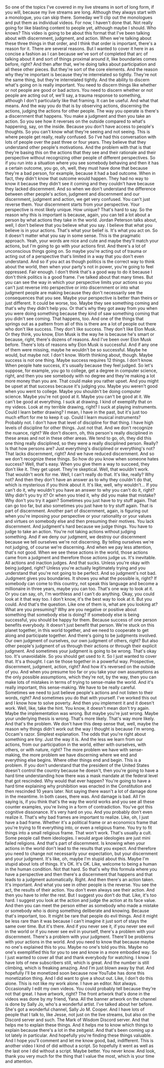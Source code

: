  So one of the topics I've covered in my live streams in sort of long form, if you will, because my live streams are long. Although they always start with a monologue, you can skip there. Someday we'll clip out the monologues and put them as individual videos. For now, I haven't done that. Not really going for like blasting content to people yet, although maybe I should. Who knows? This video is going to be about this format that I've been talking about with discernment, judgment, and action. When we're talking about these three things in that order, and I think that order is important, there's a reason for it. There are several reasons. But I wanted to cover it here in as concise a fashion as I can because we've sort of completed that arc of talking about it and sort of things proximal around it, like boundaries comes before, right? And then after that, we're doing talks about participation and all these other pieces. But they're sort of the core elements. And the reason why they're important is because they're interrelated so tightly. They're not the same thing, but they're interrelated tightly. And the ability to discern what's going on is really important. You need to discern things like whether or not people are good or bad actors. You need to discern whether or not people are acting out of, we'll say, a trauma response to something, although I don't particularly like that framing. It can be useful. And what that means. And the way you do that is by observing actions, discerning the actions, judging the actions for other people. The way you operate is there's a discernment that happens. You make a judgment and then you take an action. So you see how it reverses on the outside compared to what's happening, say, on the inside. Because you don't have access to people's thoughts. So you can't know what they're seeing and not seeing. This is where people get really, really confused. So I've had this conversation with lots of people over the past three or four years. They believe that they understand other people's motivations. And the problem with that is that they're basing this on the actions that they see and their rationale and their perspective without recognizing other people of different perspectives. So if you run into a situation where you see somebody behaving and then it has a certain outcome, you go, oh, well, they must have done that because they're a bad person, for example, because it had a bad outcome. When in fact, they didn't know that outcome would happen. They had no way to know it because they didn't see it coming and they couldn't have because they lacked discernment. And so when we don't understand the difference between other people's action, judgment and discernment and our discernment, judgment and action, we get very confused. You can't just reverse them. Your discernment starts from your perspective. Your perspective is most likely unique. How unique? That's hard to say. So the reason why this is important is because, again, you can tell a lot about a person by what actions they take in the world. Jordan Peterson talks about, well, I don't believe that you believe what you say. I believe that what you believe is in your actions. That's what your belief is. It's what you act on. So it doesn't matter what you say in some sense. This is the pragmatic approach. Yeah, your words are nice and cute and maybe they'll match your actions, but I'm going to go with your actions first. And there's a lot of unconscious things going on. So maybe you're acting out of trauma or acting out of a perspective that's limited in a way that you don't even understand. And so if you act as though politics is the correct way to think about the world, then when your party's not in power, you're going to feel oppressed. Fair enough. I don't think that's a good way to do it because I don't think politics is a good frame. I've talked about that many times. But you can see the way in which your perspective limits your actions so you can't just reverse into perspective or into discernment or into what judgment people are making because they don't necessarily see the consequences that you see. Maybe your perspective is better than theirs or just different. It could be worse, too. Maybe they see something coming and that's why they didn't help you. Or that's why they got away from you when you were doing something because they kind of saw something coming that you didn't see coming. That happens, too. And one of the things that springs out as a pattern from all of this is there are a lot of people out there who don't like success. They don't like success. They don't like Elon Musk. Or they think, you know, Elon Musk is the way he is because he's smart or because, right, there's dozens of reasons. And I've been over Elon Musk before. There's lots of reasons why Elon Musk is successful. And if any one of them were missing, maybe he wouldn't be so successful. Maybe he would, but maybe not. I don't know. Worth thinking about, though. Maybe success is not one thing. Maybe success requires 12 things. I don't know. When people hate success, it's usually because they feel judged. So let's suppose, for example, you go to college, get a degree in computer science, right, and then you see somebody with no degree and they're making a lot more money than you are. That could make you rather upset. And you might be upset at that success because it's judging you. Maybe you weren't good when you went to college. Maybe you shouldn't be doing computer science. Maybe you're not good at it. Maybe you can't be good at it. We can't be good at everything. I suck at drawing. I kind of exemplify that on my videos. Look at my terrible drawing, right? I suck at playing instruments. Could I learn better drawing? I mean, I have in the past, but it's just too much effort for me to keep it up. Could I learn musical instruments? Probably not. I don't have that level of discipline for that thing. I have high levels of discipline for other things. Just not that. And we don't recognize the nuance, right? We don't discern, oh, this person's really disciplined in these areas and not in these other areas. We tend to go, oh, they did this one thing really disciplined, so they were a really disciplined person. Really? Is that how persons are? Just everything's disciplined or everything's not? That lacks discernment, right? And we have reduced discernment. And so we don't recognize these things. So how do you know when someone hates success? Well, that's easy. When you give them a way to succeed, they don't like it. They get upset. They're skeptical. Well, that wouldn't work. That wouldn't work for me. Well, I can't really do that. It's like, really? Why not? And then they don't have an answer as to why they couldn't do that, which is mysterious if you think about it. It's like, well, why wouldn't... If you can't do it, why wouldn't you have an answer to why you can't do it, right? Why didn't you try it? Or when you tried it, why did you make that mistake? Why don't you try it again? Sometimes you just have to try stuff again. That can go too far, but also sometimes you just have to try stuff again. That is part of discernment. Another part of discernment, again, is figuring out when you're imposing your perspective or your rationality or your values and virtues on somebody else and then presuming their motives. You lack discernment. And judgment's hard because we judge things. You have to judge to take an action. You're not taking actions without judging something. And if we deny our judgment, we destroy our discernment because we tell ourselves we're not discerning. By telling ourselves we're not judging, of course we're discerning. And when we pay less attention, that's not good. When we see these actions in the world, those actions came from a judgment and therefore those actions judge us. It's inevitable. All actions and inaction judges. And that sucks. Unless you're okay with being judged, right? Unless you're actually legitimately trying and you understand that you're not going to be perfect. And so judgment's not bad. Judgment gives you boundaries. It shows you what the possible is, right? If somebody can come to this country, not speak this language and become a millionaire in three years, maybe you can too. That's one way to look at it. Or you can say, oh, I'm worthless and I can't do anything. Okay, you could look at it that way too. I don't know, it's the best way to look at it. But you could. And that's the question. Like one of them is, what are you looking at? What are you presuming? Why are you negative or positive about something that somebody else is doing? If somebody else is being successful, you should be happy for them. Because success of one person benefits everybody. It doesn't just benefit that person. We're stuck on this planet together, in this world together, and we need to cooperate to get along and participate together. And there's going to be judgments involved. Our own judgment of ourselves, our own judgment of others, right? But also other people's judgment of us through their actions or through their explicit judgment. And sometimes your judgment is going to be wrong. That's okay too. It's unavoidable. So you should get used to it. So I just wanted to cover that. It's a thought. I can tie those together in a powerful way. Prospective, discernment, judgment, action, right? And how it's reversed on the outside of you. And when you presume too far or you take your own assumptions as the only possible assumptions, which they're not, by the way, then you can make lots of mistakes in terms of trying to sense-make the world. And it's really important, this sense-making. We have to be really careful. Sometimes we need to just believe people's actions and not listen to their words, right? And sometimes you do that with yourself. I've worked this out and I know how to solve poverty. And then you implement it and it doesn't work. Well, like, take the hint. You know, it doesn't mean don't try again. Maybe the implementation was wrong. But maybe you're just wrong. Maybe your underlying thesis is wrong. That's more likely. That's way more likely. And that's the problem. We don't have this deep sense that, well, maybe the reason why things didn't work out the way I thought is because I'm wrong. Occam's razor. Simplest explanation. The odds that you're right about something are tiny. Just the way it is. And the less we learn from our actions, from our participation in the world, either with ourselves, with others, or with nature, right? The more problem we have with sense-making, the more problem we have discerning where we end and everything else begins. Where other things end and begin. This is a problem. If you don't understand that the president of the United States doesn't control the country because he doesn't, then you're going to have a hard time understanding how there was a mask mandate at the federal level that got rescinded. Why would that ever happen? You're going to have a hard time explaining why prohibition was enacted in the Constitution and then rescinded 10 years later. Not saying there wasn't a lot of damage done in the meantime. In both cases, there was. And damage is bad. All I'm saying is, if you think that's the way the world works and you see all these counter examples, you're living in a form of contradiction. You've got this cognitive dissonance. It's very hard on you. And you probably don't even realize it. That's why bad frames are important to realize. Like, oh, I just have a bad frame. Whether it's a political frame or an economics frame that you're trying to fit everything into, or even a religious frame. You try to fit things into a small religious frame. That won't work. That's usually a cult. Some people call them ideologies. I would argue ideologies are just mini failed religions. And that's part of discernment. Is knowing when your actions in the world don't lead to the results that you expect. And therefore you need to change not necessarily your expectation, but your discernment and your judgment. It's like, oh, maybe I'm stupid about this. Maybe I'm stupid about lots of things. It's OK. It's OK. Like, welcome to being a human in the human condition. Not that hard. So that's why this formula where you have a perspective and then there's a discernment that happens and that leads to a judgment automatically. Right. And then there's an action taken. It's important. And what you see in other people is the reverse. You see the act, the results of their action. You don't even always see their action. And then you have to infer the rest. But I suggest you don't do that. Like, it's too hard. I suggest you look at the action and judge the action at its face value. And then you can meet the person either as somebody who made a mistake or somebody who is doing something deliberate and knowing. Because that's important, too. It might be rare that people do evil things. And it might be less rare than it was because I can't imagine it just sort of stays the same over time. But it's there. And if you never see it, if you never see evil in the world or if you never see evil in yourself, there's a problem with your discernment. There's a problem with your judgment. There'll be problems with your actions in the world. And you need to know that because maybe no one's explained this to you. Maybe no one's told you this. Maybe no one's exemplified this for you to see and know in a more embodied way. So I just wanted to cover all that and thank everybody for watching. I know I have lots of new subscribers still, which is great. And the number is still climbing, which is freaking amazing. And I'm just blown away by that. And hopefully I'll be monetized soon because now YouTube has done this monetization thing. And I did want to give a shout out. Like, I don't do this alone. This is not like my work alone. I have an editor. Not always. Occasionally I edit my own videos. You could probably tell because they're not that great. I have artwork, right? The front artwork that's done in the videos was done by my friend, Yana. All the banner artwork on the channel is done by Sally Jo, who's a wonderful artist. I've talked about her before. She's got a wonderful channel, Sally Jo M. Cooper. And I have lots of people that I talk to, like Jesse, not just on the live streams, but also on the Discord server and such. The Mark of Wisdom Discord server. And that helps me to explain these things. And it helps me to know which things to explain because there's a lot in the zeitgeist. And that's been coming up a lot lately in particular. And hopefully you're finding these things valuable. And I hope you'll comment and let me know good, bad, indifferent. This is another video I kind of did without a script. So hopefully it went as well as the last one I did without a script. Maybe better. You never know. And look, thank you very much for the thing that I value the most, which is your time and attention.